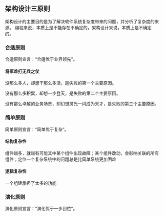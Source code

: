 ## 架构设计三原则
架构设计的主要目的是为了解决软件系统复杂度带来的问题，并分析了复杂度的来源。
编程来说，本质上是不能存在不确定的，架构设计来说，本质上是不确定的。
### 合适原则
合适原则宣言：“合适优于业界领先”。
#### 将军难打无兵之仗
没那么多人，却想干那么多活，是失败的第一个主要原因。

没有那么多积累，却想一步登天，是失败的第二个主要原因。

没有那么卓越的业务场景，却幻想灵光一闪成为天才，是失败的第三个主要原因。

### 简单原则
简单原则宣言：“简单优于复杂”。

#### 结构复杂性
组件越多，就越有可能其中某个组件出现故障；某个组件改动，会影响关联的所有组件；定位一个复杂系统中的问题总是比简单系统更加困难
#### 逻辑复杂性
一个组建承担了太多的功能

### 演化原则
演化原则宣言：“演化优于一步到位”。




























